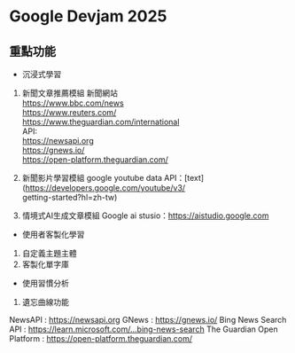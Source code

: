 # Google Devjam 2025

## 重點功能
- 沉浸式學習
1. 新聞文章推薦模組
新聞網站<br>
https://www.bbc.com/news<br>
https://www.reuters.com/<br>
https://www.theguardian.com/international<br>
API:<br>
https://newsapi.org<br>
https://gnews.io/<br>
https://open-platform.theguardian.com/<br>


2. 新聞影片學習模組
google youtube data API：[text](https://developers.google.com/youtube/v3/ <br>getting-started?hl=zh-tw)

3. 情境式AI生成文章模組
Google ai stusio：https://aistudio.google.com<br>

- 使用者客製化學習
1. 自定義主題主體
2. 客製化單字庫

- 使用習慣分析
1. 遺忘曲線功能



NewsAPI : https://newsapi.org
GNews : https://gnews.io/
Bing News Search API : https://learn.microsoft.com/...bing-news-search
The Guardian Open Platform : https://open-platform.theguardian.com/